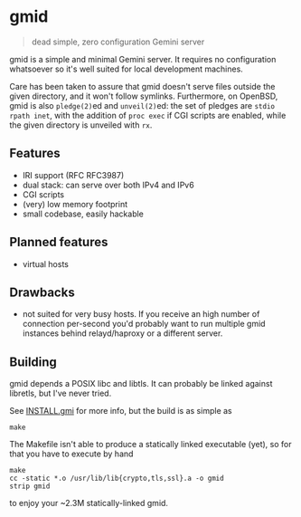 # gmid

> dead simple, zero configuration Gemini server

gmid is a simple and minimal Gemini server.  It requires no
configuration whatsoever so it's well suited for local development
machines.

Care has been taken to assure that gmid doesn't serve files outside
the given directory, and it won't follow symlinks.  Furthermore, on
OpenBSD, gmid is also `pledge(2)`ed and `unveil(2)`ed: the set of
pledges are `stdio rpath inet`, with the addition of `proc exec` if
CGI scripts are enabled, while the given directory is unveiled with
`rx`.


## Features

 - IRI support (RFC RFC3987)
 - dual stack: can serve over both IPv4 and IPv6
 - CGI scripts
 - (very) low memory footprint
 - small codebase, easily hackable


## Planned features

 - virtual hosts


## Drawbacks

 - not suited for very busy hosts.  If you receive an high number of
   connection per-second you'd probably want to run multiple gmid
   instances behind relayd/haproxy or a different server.


## Building

gmid depends a POSIX libc and libtls.  It can probably be linked
against libretls, but I've never tried.

See [INSTALL.gmi](INSTALL.gmi) for more info, but the build is as
simple as

    make

The Makefile isn't able to produce a statically linked executable
(yet), so for that you have to execute by hand

    make
    cc -static *.o /usr/lib/lib{crypto,tls,ssl}.a -o gmid
    strip gmid

to enjoy your ~2.3M statically-linked gmid.
